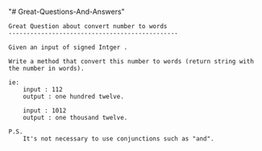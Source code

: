 "# Great-Questions-And-Answers" 
	
	Great Question about convert number to words
	-----------------------------------------------

    Given an input of signed Intger .

	Write a method that convert this number to words (return string with the number in words). 

	ie:
		input : 112
		output : one hundred twelve.

		input : 1012
		output : one thousand twelve.
		
	P.S.
		It's not necessary to use conjunctions such as "and".

